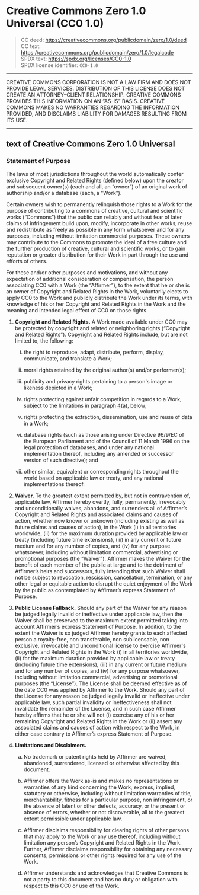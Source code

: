 # Creative Commons Zero&nbsp;1.0 Universal (CC0&nbsp;1.0)

> CC&nbsp;deed: <https://creativecommons.org/publicdomain/zero/1.0/deed>\
> CC&nbsp;text: <https://creativecommons.org/publicdomain/zero/1.0/legalcode>\
> SPDX&nbsp;text: <https://spdx.org/licenses/CC0-1.0>\
> SPDX&nbsp;license identifier: `CC0-1.0`

---

CREATIVE COMMONS CORPORATION IS NOT A LAW FIRM AND DOES NOT PROVIDE LEGAL SERVICES. DISTRIBUTION OF THIS LICENSE DOES NOT CREATE AN ATTORNEY–CLIENT RELATIONSHIP. CREATIVE COMMONS PROVIDES THIS INFORMATION ON AN “AS-IS” BASIS. CREATIVE COMMONS MAKES NO WARRANTIES REGARDING THE INFORMATION PROVIDED, AND DISCLAIMS LIABILITY FOR DAMAGES RESULTING FROM ITS USE.

---

## text of Creative Commons Zero&nbsp;1.0 Universal

### Statement of Purpose

The laws of most jurisdictions throughout the world automatically confer exclusive Copyright and Related Rights (defined below) upon the creator and subsequent owner(s) (each and all, an “owner”) of an original work of authorship and/or a database (each, a “Work”).

Certain owners wish to permanently relinquish those rights to a Work for the purpose of contributing to a commons of creative, cultural and scientific works (“Commons”) that the public can reliably and without fear of later claims of infringement build upon, modify, incorporate in other works, reuse and redistribute as freely as possible in any form whatsoever and for any purposes, including without limitation commercial purposes. These owners may contribute to the Commons to promote the ideal of a free culture and the further production of creative, cultural and scientific works, or to gain reputation or greater distribution for their Work in part through the use and efforts of others.

For these and/or other purposes and motivations, and without any expectation of additional consideration or compensation, the person associating CC0 with a Work (the “Affirmer”), to the extent that he or she is an owner of Copyright and Related Rights in the Work, voluntarily elects to apply CC0 to the Work and publicly distribute the Work under its terms, with knowledge of his or her Copyright and Related Rights in the Work and the meaning and intended legal effect of CC0 on those rights.

<ol type="1">

<li id="1">

  <b>Copyright and Related Rights.</b> A Work made available under CC0 may be protected by copyright and related or neighboring rights (“Copyright and Related Rights”). Copyright and Related Rights include, but are not limited to, the following:

<ol type="i">

<li id="1(i)">

   the right to reproduce, adapt, distribute, perform, display, communicate, and translate a Work;

</li>

<li id="1(ii)">

   moral rights retained by the original author(s) and/or performer(s);

</li>

<li id="1(iii)">

   publicity and privacy rights pertaining to a person's image or likeness depicted in a Work;

</li>

<li id="1(iv)">

   rights protecting against unfair competition in regards to a Work, subject to the limitations in paragraph&nbsp;[4(a)](<#4(a)>), below;

</li>

<li id="1(v)">

   rights protecting the extraction, dissemination, use and reuse of data in a Work;

</li>

<li id="1(vi)">

   database rights (such as those arising under Directive&nbsp;96/9/EC of the European Parliament and of the Council of 11&nbsp;March 1996 on the legal protection of databases, and under any national implementation thereof, including any amended or successor version of such directive); and

</li>

<li id="1(vii)">

   other similar, equivalent or corresponding rights throughout the world based on applicable law or treaty, and any national implementations thereof.

</li>

</ol>

<li id="2">

  <b>Waiver.</b> To the greatest extent permitted by, but not in contravention of, applicable law, Affirmer hereby overtly, fully, permanently, irrevocably and unconditionally waives, abandons, and surrenders all of Affirmer’s Copyright and Related Rights and associated claims and causes of action, whether now known or unknown (including existing as well as future claims and causes of action), in the Work (i)&nbsp;in all territories worldwide, (ii)&nbsp;for the maximum duration provided by applicable law or treaty (including future time extensions), (iii)&nbsp;in any current or future medium and for any number of copies, and (iv)&nbsp;for any purpose whatsoever, including without limitation commercial, advertising or promotional purposes (the “Waiver”). Affirmer makes the Waiver for the benefit of each member of the public at large and to the detriment of Affirmer’s heirs and successors, fully intending that such Waiver shall not be subject to revocation, rescission, cancellation, termination, or any other legal or equitable action to disrupt the quiet enjoyment of the Work by the public as contemplated by Affirmer’s express Statement of Purpose.

</li>

<li id="3">

  <b>Public License Fallback.</b> Should any part of the Waiver for any reason be judged legally invalid or ineffective under applicable law, then the Waiver shall be preserved to the maximum extent permitted taking into account Affirmer’s express Statement of Purpose. In addition, to the extent the Waiver is so judged Affirmer hereby grants to each affected person a royalty-free, non transferable, non sublicensable, non exclusive, irrevocable and unconditional license to exercise Affirmer's Copyright and Related Rights in the Work (i)&nbsp;in all territories worldwide, (ii)&nbsp;for the maximum duration provided by applicable law or treaty (including future time extensions), (iii)&nbsp;in any current or future medium and for any number of copies, and (iv)&nbsp;for any purpose whatsoever, including without limitation commercial, advertising or promotional purposes (the “License”). The License shall be deemed effective as of the date CC0 was applied by Affirmer to the Work. Should any part of the License for any reason be judged legally invalid or ineffective under applicable law, such partial invalidity or ineffectiveness shall not invalidate the remainder of the License, and in such case Affirmer hereby affirms that he or she will not (i)&nbsp;exercise any of his or her remaining Copyright and Related Rights in the Work or (ii)&nbsp;assert any associated claims and causes of action with respect to the Work, in either case contrary to Affirmer’s express Statement of Purpose.

</li>

<li id="4">

  **Limitations and Disclaimers.**

<ol type="a">

<li id="4(a)">

   No trademark or patent rights held by Affirmer are waived, abandoned, surrendered, licensed or otherwise affected by this document.

</li>

<li id="4(b)">

   Affirmer offers the Work as-is and makes no representations or warranties of any kind concerning the Work, express, implied, statutory or otherwise, including without limitation warranties of title, merchantability, fitness for a particular purpose, non infringement, or the absence of latent or other defects, accuracy, or the present or absence of errors, whether or not discoverable, all to the greatest extent permissible under applicable law.

</li>

<li id="4(c)">

   Affirmer disclaims responsibility for clearing rights of other persons that may apply to the Work or any use thereof, including without limitation any person’s Copyright and Related Rights in the Work. Further, Affirmer disclaims responsibility for obtaining any necessary consents, permissions or other rights required for any use of the Work.

</li>

<li id="4(d)">

   Affirmer understands and acknowledges that Creative Commons is not a party to this document and has no duty or obligation with respect to this CC0 or use of the Work.

</li>

</ol>

</li>

</ol>
